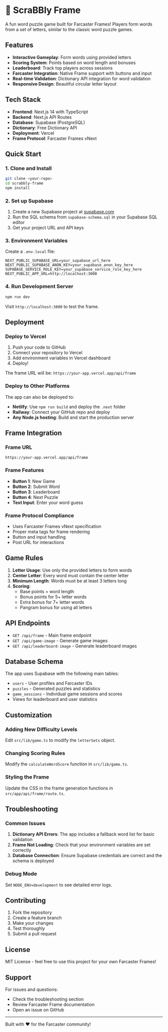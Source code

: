 # 🎯 ScraBBly Frame

A fun word puzzle game built for Farcaster Frames! Players form words from a set of letters, similar to the classic word puzzle games.

## Features

- **Interactive Gameplay**: Form words using provided letters
- **Scoring System**: Points based on word length and bonuses
- **Leaderboard**: Track top players across sessions
- **Farcaster Integration**: Native Frame support with buttons and input
- **Real-time Validation**: Dictionary API integration for word validation
- **Responsive Design**: Beautiful circular letter layout

## Tech Stack

- **Frontend**: Next.js 14 with TypeScript
- **Backend**: Next.js API Routes
- **Database**: Supabase (PostgreSQL)
- **Dictionary**: Free Dictionary API
- **Deployment**: Vercel
- **Frame Protocol**: Farcaster Frames vNext

## Quick Start

### 1. Clone and Install

```bash
git clone <your-repo>
cd scrabbly-frame
npm install
```

### 2. Set up Supabase

1. Create a new Supabase project at [supabase.com](https://supabase.com)
2. Run the SQL schema from `supabase-schema.sql` in your Supabase SQL editor
3. Get your project URL and API keys

### 3. Environment Variables

Create a `.env.local` file:

```env
NEXT_PUBLIC_SUPABASE_URL=your_supabase_url_here
NEXT_PUBLIC_SUPABASE_ANON_KEY=your_supabase_anon_key_here
SUPABASE_SERVICE_ROLE_KEY=your_supabase_service_role_key_here
NEXT_PUBLIC_APP_URL=http://localhost:3000
```

### 4. Run Development Server

```bash
npm run dev
```

Visit `http://localhost:3000` to test the frame.

## Deployment

### Deploy to Vercel

1. Push your code to GitHub
2. Connect your repository to Vercel
3. Add environment variables in Vercel dashboard
4. Deploy!

The frame URL will be: `https://your-app.vercel.app/api/frame`

### Deploy to Other Platforms

The app can also be deployed to:
- **Netlify**: Use `npm run build` and deploy the `.next` folder
- **Railway**: Connect your GitHub repo and deploy
- **Any Node.js hosting**: Build and start the production server

## Frame Integration

### Frame URL
```
https://your-app.vercel.app/api/frame
```

### Frame Features
- **Button 1**: New Game
- **Button 2**: Submit Word
- **Button 3**: Leaderboard
- **Button 4**: Next Puzzle
- **Text Input**: Enter your word guess

### Frame Protocol Compliance
- Uses Farcaster Frames vNext specification
- Proper meta tags for frame rendering
- Button and input handling
- Post URL for interactions

## Game Rules

1. **Letter Usage**: Use only the provided letters to form words
2. **Center Letter**: Every word must contain the center letter
3. **Minimum Length**: Words must be at least 3 letters long
4. **Scoring**: 
   - Base points = word length
   - Bonus points for 5+ letter words
   - Extra bonus for 7+ letter words
   - Pangram bonus for using all letters

## API Endpoints

- `GET /api/frame` - Main frame endpoint
- `GET /api/game-image` - Generate game images
- `GET /api/leaderboard-image` - Generate leaderboard images

## Database Schema

The app uses Supabase with the following main tables:
- `users` - User profiles and Farcaster IDs
- `puzzles` - Generated puzzles and statistics
- `game_sessions` - Individual game sessions and scores
- Views for leaderboard and user statistics

## Customization

### Adding New Difficulty Levels
Edit `src/lib/game.ts` to modify the `letterSets` object.

### Changing Scoring Rules
Modify the `calculateWordScore` function in `src/lib/game.ts`.

### Styling the Frame
Update the CSS in the frame generation functions in `src/app/api/frame/route.ts`.

## Troubleshooting

### Common Issues

1. **Dictionary API Errors**: The app includes a fallback word list for basic validation
2. **Frame Not Loading**: Check that your environment variables are set correctly
3. **Database Connection**: Ensure Supabase credentials are correct and the schema is deployed

### Debug Mode

Set `NODE_ENV=development` to see detailed error logs.

## Contributing

1. Fork the repository
2. Create a feature branch
3. Make your changes
4. Test thoroughly
5. Submit a pull request

## License

MIT License - feel free to use this project for your own Farcaster Frames!

## Support

For issues and questions:
- Check the troubleshooting section
- Review Farcaster Frame documentation
- Open an issue on GitHub

---

Built with ❤️ for the Farcaster community!
